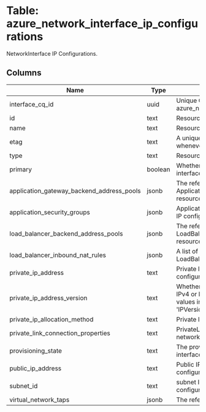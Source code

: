 
# Table: azure_network_interface_ip_configurations
NetworkInterface IP Configurations. 
## Columns
| Name        | Type           | Description  |
| ------------- | ------------- | -----  |
|interface_cq_id|uuid|Unique CloudQuery ID of azure_network_interface table (FK)|
|id|text|Resource Id|
|name|text|Resource name|
|etag|text|A unique read-only string that changes whenever the resource is updated.|
|type|text|Resource type|
|primary|boolean|Whether this is a primary network interface on a virtual machine.|
|application_gateway_backend_address_pools|jsonb|The reference to ApplicationGatewayBackendAddressPool resource.|
|application_security_groups|jsonb|Application security groups in which the IP configuration is included.|
|load_balancer_backend_address_pools|jsonb|The reference to LoadBalancerBackendAddressPool resource.|
|load_balancer_inbound_nat_rules|jsonb|A list of references of LoadBalancerInboundNatRules.|
|private_ip_address|text|Private IP address of the IP configuration.|
|private_ip_address_version|text|Whether the specific IP configuration is IPv4 or IPv6. Default is IPv4. Possible values include: 'IPVersionIPv4', 'IPVersionIPv6|
|private_ip_allocation_method|text|Private IP address allocation method.|
|private_link_connection_properties|text|PrivateLinkConnection properties for the network interface.|
|provisioning_state|text|The provisioning state of the network interface IP configuration.|
|public_ip_address|text|Public IP address bound to the IP configuration.|
|subnet_id|text|subnet ID of network interface ip configuration|
|virtual_network_taps|jsonb|The reference to Virtual Network Taps.|

